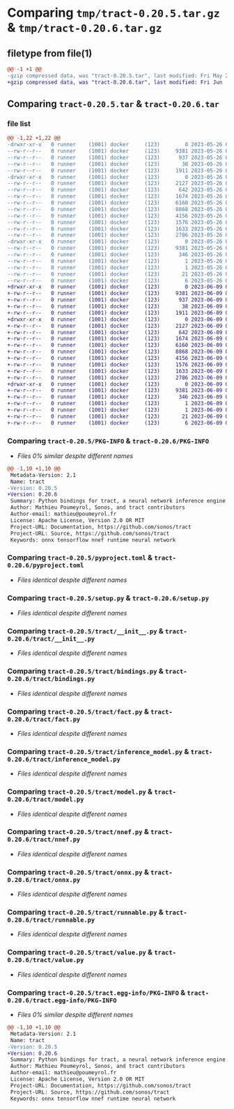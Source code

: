 # Comparing `tmp/tract-0.20.5.tar.gz` & `tmp/tract-0.20.6.tar.gz`

## filetype from file(1)

```diff
@@ -1 +1 @@
-gzip compressed data, was "tract-0.20.5.tar", last modified: Fri May 26 07:15:54 2023, max compression
+gzip compressed data, was "tract-0.20.6.tar", last modified: Fri Jun  9 08:58:35 2023, max compression
```

## Comparing `tract-0.20.5.tar` & `tract-0.20.6.tar`

### file list

```diff
@@ -1,22 +1,22 @@
-drwxr-xr-x   0 runner    (1001) docker     (123)        0 2023-05-26 07:15:54.178110 tract-0.20.5/
--rw-r--r--   0 runner    (1001) docker     (123)     9381 2023-05-26 07:15:54.178110 tract-0.20.5/PKG-INFO
--rw-r--r--   0 runner    (1001) docker     (123)      937 2023-05-26 07:15:43.000000 tract-0.20.5/pyproject.toml
--rw-r--r--   0 runner    (1001) docker     (123)       38 2023-05-26 07:15:54.178110 tract-0.20.5/setup.cfg
--rw-r--r--   0 runner    (1001) docker     (123)     1911 2023-05-26 07:15:43.000000 tract-0.20.5/setup.py
-drwxr-xr-x   0 runner    (1001) docker     (123)        0 2023-05-26 07:15:54.178110 tract-0.20.5/tract/
--rw-r--r--   0 runner    (1001) docker     (123)     2127 2023-05-26 07:15:43.000000 tract-0.20.5/tract/__init__.py
--rw-r--r--   0 runner    (1001) docker     (123)      642 2023-05-26 07:15:43.000000 tract-0.20.5/tract/bindings.py
--rw-r--r--   0 runner    (1001) docker     (123)     1674 2023-05-26 07:15:43.000000 tract-0.20.5/tract/fact.py
--rw-r--r--   0 runner    (1001) docker     (123)     6160 2023-05-26 07:15:43.000000 tract-0.20.5/tract/inference_model.py
--rw-r--r--   0 runner    (1001) docker     (123)     8868 2023-05-26 07:15:43.000000 tract-0.20.5/tract/model.py
--rw-r--r--   0 runner    (1001) docker     (123)     4156 2023-05-26 07:15:43.000000 tract-0.20.5/tract/nnef.py
--rw-r--r--   0 runner    (1001) docker     (123)     1576 2023-05-26 07:15:43.000000 tract-0.20.5/tract/onnx.py
--rw-r--r--   0 runner    (1001) docker     (123)     1633 2023-05-26 07:15:43.000000 tract-0.20.5/tract/runnable.py
--rw-r--r--   0 runner    (1001) docker     (123)     2786 2023-05-26 07:15:43.000000 tract-0.20.5/tract/value.py
-drwxr-xr-x   0 runner    (1001) docker     (123)        0 2023-05-26 07:15:54.178110 tract-0.20.5/tract.egg-info/
--rw-r--r--   0 runner    (1001) docker     (123)     9381 2023-05-26 07:15:54.000000 tract-0.20.5/tract.egg-info/PKG-INFO
--rw-r--r--   0 runner    (1001) docker     (123)      346 2023-05-26 07:15:54.000000 tract-0.20.5/tract.egg-info/SOURCES.txt
--rw-r--r--   0 runner    (1001) docker     (123)        1 2023-05-26 07:15:54.000000 tract-0.20.5/tract.egg-info/dependency_links.txt
--rw-r--r--   0 runner    (1001) docker     (123)        1 2023-05-26 07:15:53.000000 tract-0.20.5/tract.egg-info/not-zip-safe
--rw-r--r--   0 runner    (1001) docker     (123)       21 2023-05-26 07:15:54.000000 tract-0.20.5/tract.egg-info/requires.txt
--rw-r--r--   0 runner    (1001) docker     (123)        6 2023-05-26 07:15:54.000000 tract-0.20.5/tract.egg-info/top_level.txt
+drwxr-xr-x   0 runner    (1001) docker     (123)        0 2023-06-09 08:58:35.416003 tract-0.20.6/
+-rw-r--r--   0 runner    (1001) docker     (123)     9381 2023-06-09 08:58:35.416003 tract-0.20.6/PKG-INFO
+-rw-r--r--   0 runner    (1001) docker     (123)      937 2023-06-09 08:58:24.000000 tract-0.20.6/pyproject.toml
+-rw-r--r--   0 runner    (1001) docker     (123)       38 2023-06-09 08:58:35.416003 tract-0.20.6/setup.cfg
+-rw-r--r--   0 runner    (1001) docker     (123)     1911 2023-06-09 08:58:24.000000 tract-0.20.6/setup.py
+drwxr-xr-x   0 runner    (1001) docker     (123)        0 2023-06-09 08:58:35.416003 tract-0.20.6/tract/
+-rw-r--r--   0 runner    (1001) docker     (123)     2127 2023-06-09 08:58:24.000000 tract-0.20.6/tract/__init__.py
+-rw-r--r--   0 runner    (1001) docker     (123)      642 2023-06-09 08:58:24.000000 tract-0.20.6/tract/bindings.py
+-rw-r--r--   0 runner    (1001) docker     (123)     1674 2023-06-09 08:58:24.000000 tract-0.20.6/tract/fact.py
+-rw-r--r--   0 runner    (1001) docker     (123)     6160 2023-06-09 08:58:24.000000 tract-0.20.6/tract/inference_model.py
+-rw-r--r--   0 runner    (1001) docker     (123)     8868 2023-06-09 08:58:24.000000 tract-0.20.6/tract/model.py
+-rw-r--r--   0 runner    (1001) docker     (123)     4156 2023-06-09 08:58:24.000000 tract-0.20.6/tract/nnef.py
+-rw-r--r--   0 runner    (1001) docker     (123)     1576 2023-06-09 08:58:24.000000 tract-0.20.6/tract/onnx.py
+-rw-r--r--   0 runner    (1001) docker     (123)     1633 2023-06-09 08:58:24.000000 tract-0.20.6/tract/runnable.py
+-rw-r--r--   0 runner    (1001) docker     (123)     2786 2023-06-09 08:58:24.000000 tract-0.20.6/tract/value.py
+drwxr-xr-x   0 runner    (1001) docker     (123)        0 2023-06-09 08:58:35.416003 tract-0.20.6/tract.egg-info/
+-rw-r--r--   0 runner    (1001) docker     (123)     9381 2023-06-09 08:58:35.000000 tract-0.20.6/tract.egg-info/PKG-INFO
+-rw-r--r--   0 runner    (1001) docker     (123)      346 2023-06-09 08:58:35.000000 tract-0.20.6/tract.egg-info/SOURCES.txt
+-rw-r--r--   0 runner    (1001) docker     (123)        1 2023-06-09 08:58:35.000000 tract-0.20.6/tract.egg-info/dependency_links.txt
+-rw-r--r--   0 runner    (1001) docker     (123)        1 2023-06-09 08:58:35.000000 tract-0.20.6/tract.egg-info/not-zip-safe
+-rw-r--r--   0 runner    (1001) docker     (123)       21 2023-06-09 08:58:35.000000 tract-0.20.6/tract.egg-info/requires.txt
+-rw-r--r--   0 runner    (1001) docker     (123)        6 2023-06-09 08:58:35.000000 tract-0.20.6/tract.egg-info/top_level.txt
```

### Comparing `tract-0.20.5/PKG-INFO` & `tract-0.20.6/PKG-INFO`

 * *Files 0% similar despite different names*

```diff
@@ -1,10 +1,10 @@
 Metadata-Version: 2.1
 Name: tract
-Version: 0.20.5
+Version: 0.20.6
 Summary: Python bindings for tract, a neural network inference engine
 Author: Mathieu Poumeyrol, Sonos, and tract contributors
 Author-email: mathieu@poumeyrol.fr
 License: Apache License, Version 2.0 OR MIT
 Project-URL: Documentation, https://github.com/sonos/tract
 Project-URL: Source, https://github.com/sonos/tract
 Keywords: onnx tensorflow nnef runtime neural network
```

### Comparing `tract-0.20.5/pyproject.toml` & `tract-0.20.6/pyproject.toml`

 * *Files identical despite different names*

### Comparing `tract-0.20.5/setup.py` & `tract-0.20.6/setup.py`

 * *Files identical despite different names*

### Comparing `tract-0.20.5/tract/__init__.py` & `tract-0.20.6/tract/__init__.py`

 * *Files identical despite different names*

### Comparing `tract-0.20.5/tract/bindings.py` & `tract-0.20.6/tract/bindings.py`

 * *Files identical despite different names*

### Comparing `tract-0.20.5/tract/fact.py` & `tract-0.20.6/tract/fact.py`

 * *Files identical despite different names*

### Comparing `tract-0.20.5/tract/inference_model.py` & `tract-0.20.6/tract/inference_model.py`

 * *Files identical despite different names*

### Comparing `tract-0.20.5/tract/model.py` & `tract-0.20.6/tract/model.py`

 * *Files identical despite different names*

### Comparing `tract-0.20.5/tract/nnef.py` & `tract-0.20.6/tract/nnef.py`

 * *Files identical despite different names*

### Comparing `tract-0.20.5/tract/onnx.py` & `tract-0.20.6/tract/onnx.py`

 * *Files identical despite different names*

### Comparing `tract-0.20.5/tract/runnable.py` & `tract-0.20.6/tract/runnable.py`

 * *Files identical despite different names*

### Comparing `tract-0.20.5/tract/value.py` & `tract-0.20.6/tract/value.py`

 * *Files identical despite different names*

### Comparing `tract-0.20.5/tract.egg-info/PKG-INFO` & `tract-0.20.6/tract.egg-info/PKG-INFO`

 * *Files 0% similar despite different names*

```diff
@@ -1,10 +1,10 @@
 Metadata-Version: 2.1
 Name: tract
-Version: 0.20.5
+Version: 0.20.6
 Summary: Python bindings for tract, a neural network inference engine
 Author: Mathieu Poumeyrol, Sonos, and tract contributors
 Author-email: mathieu@poumeyrol.fr
 License: Apache License, Version 2.0 OR MIT
 Project-URL: Documentation, https://github.com/sonos/tract
 Project-URL: Source, https://github.com/sonos/tract
 Keywords: onnx tensorflow nnef runtime neural network
```

